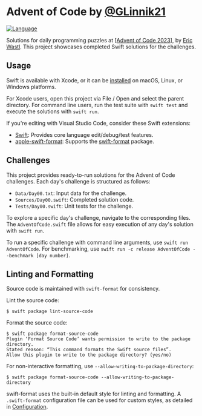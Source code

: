 # Advent of Code by [@GLinnik21](https://github.com/GLinnik21)

[![Language](https://img.shields.io/badge/language-Swift-red.svg)](https://swift.org)

Solutions for daily programming puzzles at [[Advent of Code 2023](https://adventofcode.com/2023)], by [Eric Wastl](http://was.tl/). This project showcases completed Swift solutions for the challenges.

## Usage

Swift is available with Xcode, or it can be [installed](https://www.swift.org/install/) on macOS, Linux, or Windows platforms.

For Xcode users, open this project via File / Open and select the parent directory. For command line users, run the test suite with `swift test` and execute the solutions with `swift run`.

If you're editing with Visual Studio Code, consider these Swift extensions:
- [Swift](https://marketplace.visualstudio.com/items?itemName=sswg.swift-lang): Provides core language edit/debug/test features.
- [apple-swift-format](https://marketplace.visualstudio.com/items?itemName=vknabel.vscode-apple-swift-format): Supports the [swift-format](https://github.com/apple/swift-format) package.

## Challenges

This project provides ready-to-run solutions for the Advent of Code challenges. Each day's challenge is structured as follows:
- `Data/Day00.txt`: Input data for the challenge.
- `Sources/Day00.swift`: Completed solution code.
- `Tests/Day00.swift`: Unit tests for the challenge.

To explore a specific day's challenge, navigate to the corresponding files. The `AdventOfCode.swift` file allows for easy execution of any day's solution with `swift run`.

To run a specific challenge with command line arguments, use `swift run AdventOfCode`. For benchmarking, use `swift run -c release AdventOfCode --benchmark [day number]`.

## Linting and Formatting

Source code is maintained with `swift-format` for consistency.

Lint the source code:

```shell
$ swift package lint-source-code
```

Format the source code:

```shell
$ swift package format-source-code
Plugin ‘Format Source Code’ wants permission to write to the package directory.
Stated reason: “This command formats the Swift source files”.
Allow this plugin to write to the package directory? (yes/no)
```

For non-interactive formatting, use `--allow-writing-to-package-directory`:

```shell
$ swift package format-source-code --allow-writing-to-package-directory
```

swift-format uses the built-in default style for linting and formatting. A `.swift-format` configuration file can be used for custom styles, as detailed in [Configuration](https://github.com/apple/swift-format/blob/main/Documentation/Configuration.md).
